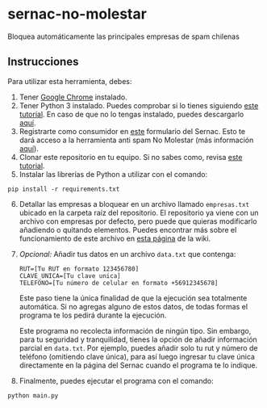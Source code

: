 # sernac-no-molestar

Bloquea automáticamente las principales empresas de spam chilenas

## Instrucciones

Para utilizar esta herramienta, debes:

1. Tener [Google Chrome](https://www.google.com/chrome/) instalado.
2. Tener Python 3 instalado. Puedes comprobar si lo tienes siguiendo [este tutorial](https://es.wikihow.com/revisar-la-versi%C3%B3n-de-Python-en-una-PC-o-Mac). En caso de que no lo tengas instalado, puedes descargarlo [aquí](https://www.python.org/downloads/).
3. Registrarte como consumidor en [este](https://www.sernac.cl/app/consumidor/index.php?a=registro&utm_source=CONSUMIDORES&utm_medium=BOTONWEB&utm_campaign=REGISTRO%20PORTAL%20CONSUMIDOR) formulario del Sernac. Esto te dará acceso a la herramienta anti spam No Molestar (más información [aquí](https://www.sernac.cl/portal/617/w3-propertyvalue-518.html)).
4. Clonar este repositorio en tu equipo. Si no sabes como, revisa [este tutorial](https://docs.github.com/es/repositories/creating-and-managing-repositories/cloning-a-repository).
5. Instalar las librerías de Python a utilizar con el comando:

```
pip install -r requirements.txt
```

6. Detallar las empresas a bloquear en un archivo llamado `empresas.txt` ubicado en la carpeta raíz del repositorio. El repositorio ya viene con un archivo con empresas por defecto, pero puede que quieras modificarlo añadiendo o quitando elementos. Puedes encontrar más sobre el funcionamiento de este archivo en [esta página](https://github.com/fguinez/sernac-no-molestar/wiki/empresas.txt) de la wiki.

7. _Opcional:_ Añadir tus datos en un archivo `data.txt` que contenga:

   ```
   RUT=[Tu RUT en formato 123456780]
   CLAVE_UNICA=[Tu clave unica]
   TELEFONO=[Tu número de celular en formato +56912345678]
   ```

   Este paso tiene la única finalidad de que la ejecución sea totalmente automática. Si no agregas alguno de estos datos, de todas formas el programa te los pedirá durante la ejecución.

   Este programa no recolecta información de ningún tipo. Sin embargo, para tu seguridad y tranquilidad, tienes la opción de añadir información parcial en `data.txt`. Por ejemplo, puedes añadir solo tu rut y número de teléfono (omitiendo clave única), para así luego ingresar tu clave única directamente en la página del Sernac cuando el programa te lo indique.

8. Finalmente, puedes ejecutar el programa con el comando:

```
python main.py
```
